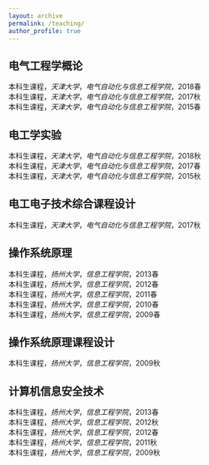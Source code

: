 ```yaml
---
layout: archive
permalink: /teaching/
author_profile: true
---
```

## 电气工程学概论
本科生课程，*天津大学*，*电气自动化与信息工程学院*，2018春  
本科生课程，*天津大学*，*电气自动化与信息工程学院*，2017秋  
本科生课程，*天津大学*，*电气自动化与信息工程学院*，2015春  
## 电工学实验
本科生课程，*天津大学*，*电气自动化与信息工程学院*，2018秋   
本科生课程，*天津大学*，*电气自动化与信息工程学院*，2017春  
本科生课程，*天津大学*，*电气自动化与信息工程学院*，2015秋   
## 电工电子技术综合课程设计
本科生课程，*天津大学*，*电气自动化与信息工程学院*，2017秋   
## 操作系统原理
本科生课程，*扬州大学*，*信息工程学院*，2013春  
本科生课程，*扬州大学*，*信息工程学院*，2012春  
本科生课程，*扬州大学*，*信息工程学院*，2011春  
本科生课程，*扬州大学*，*信息工程学院*，2010春  
本科生课程，*扬州大学*，*信息工程学院*，2009春  
## 操作系统原理课程设计
本科生课程，*扬州大学*，*信息工程学院*，2009秋   
## 计算机信息安全技术
本科生课程，*扬州大学*，*信息工程学院*，2013春  
本科生课程，*扬州大学*，*信息工程学院*，2012秋   
本科生课程，*扬州大学*，*信息工程学院*，2012春  
本科生课程，*扬州大学*，*信息工程学院*，2011秋   
本科生课程，*扬州大学*，*信息工程学院*，2009秋   
<!--title: "教授课程"-->
